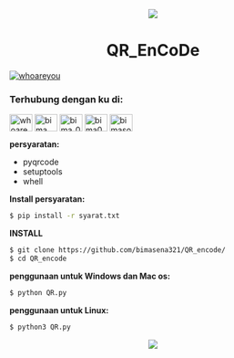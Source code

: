 <p align="center"><img src="https://images.tokopedia.net/img/cache/500-square/VqbcmM/2022/2/18/26c2bb44-bbb3-4996-a87c-e6f443192a6c.png"></p>
<h1 align="center">QR_EnCoDe</h1>
<p align="left"> <a href="https://twitter.com/whoareyou" target="blank"><img src="https://img.shields.io/twitter/follow/whoareyou?logo=twitter&style=for-the-badge" alt="whoareyou" /></a> </p>
<h3 align="left">Terhubung dengan ku di:</h3>
<p align="left">
<a href="https://twitter.com/whoareyou" target="blank"><img align="center" src="https://raw.githubusercontent.com/rahuldkjain/github-profile-readme-generator/master/src/images/icons/Social/twitter.svg" alt="whoareyou" height="30" width="40" /></a>
<a href="https://fb.com/bima sena wihartono putra" target="blank"><img align="center" src="https://raw.githubusercontent.com/rahuldkjain/github-profile-readme-generator/master/src/images/icons/Social/facebook.svg" alt="bima sena wihartono putra" height="30" width="40" /></a>
<a href="https://instagram.com/bima_020" target="blank"><img align="center" src="https://raw.githubusercontent.com/rahuldkjain/github-profile-readme-generator/master/src/images/icons/Social/instagram.svg" alt="bima_020" height="30" width="40" /></a>
<a href="https://www.youtube.com/c/bima020" target="blank"><img align="center" src="https://raw.githubusercontent.com/rahuldkjain/github-profile-readme-generator/master/src/images/icons/Social/youtube.svg" alt="bima020" height="30" width="40" /></a>
<a href="https://www.hackerrank.com/bimasopan13" target="blank"><img align="center" src="https://raw.githubusercontent.com/rahuldkjain/github-profile-readme-generator/master/src/images/icons/Social/hackerrank.svg" alt="bimasopan13" height="30" width="40" /></a>
</p>


**persyaratan:**
 * pyqrcode
 * setuptools
 * whell
 
 
**Install persyaratan:**
```bash
$ pip install -r syarat.txt
```
**INSTALL**
```bash
$ git clone https://github.com/bimasena321/QR_encode/
$ cd QR_encode
```
**penggunaan untuk Windows dan Mac os:**
```bash
$ python QR.py
```
**penggunaan untuk Linux:**
```bash
$ python3 QR.py
```

<p align="center"><img src="https://drive.google.com/file/d/1_V5knnOTvc5sOc1CFIg1EE0haOofZuDJ/view?usp=share_link"></p>









